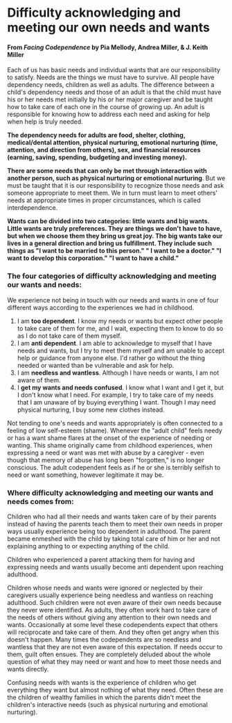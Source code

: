 # Difficulty acknowledging and meeting our own needs and wants
#### From _Facing Codependence_ by Pia Mellody, Andrea Miller, & J. Keith Miller

Each of us has basic needs and individual wants that are our responsibility to satisfy.
Needs are the things we must have to survive. All people have dependency needs, children as
well as adults. The difference between a child's dependency needs and those of an adult is that
the child must have his or her needs met initially by his or her major caregiver and be taught how
to take care of each one in the course of growing up. An adult is responsible for knowing how to
address each need and asking for help when help is truly needed.

**The dependency needs for adults are food, shelter, clothing, medical/dental
attention, physical nurturing, emotional nurturing (time, attention, and direction from
others), sex, and financial resources (earning, saving, spending, budgeting and investing
money).**

**There are some needs that can only be met through interaction with another person,
such as physical nurturing or emotional nurturing**. But we must be taught that it is our
responsibility to recognize those needs and ask someone appropriate to meet them. We in turn
must learn to meet others' needs at appropriate times in proper circumstances, which is called
interdependence.

**Wants can be divided into two categories: little wants and big wants. Little wants
are truly preferences. They are things we don't have to have, but when we choose them
they bring us great joy. The big wants take our lives in a general direction and bring us
fulfillment. They include such things as "I want to be married to this person." " I want to
be a doctor." "I want to develop this corporation." "I want to have a child."**

### The four categories of difficulty acknowledging and meeting our wants and needs:
We experience not being in touch with our needs and wants in one of
four different ways according to the experiences we had in childhood.

1. I am **too dependent**. I know my needs or wants but expect other people to take care of them for
   me, and I wait, expecting them to know to do so as I do not take care of them myself.
2. I am **anti dependent**. I am able to acknowledge to myself that I have needs and wants, but I try
   to meet them myself and am unable to accept help or guidance from anyone else. I'd
   rather go without the thing needed or wanted than be vulnerable and ask for help.
3. I am **needless and wantless**. Although I have needs or wants, I am not aware of them.
4. I **get my wants and needs confused**. I know what I want and I get it, but I don't know what I
   need. For example, I try to take care of my needs that I am unaware of by buying
   everything I want. Though I may need physical nurturing, I buy some new clothes
   instead.

Not tending to one's needs and wants appropriately is often connected to a feeling of low
self-esteem (shame). Whenever the "adult child" feels needy or has a want shame flares at the
onset of the experience of needing or wanting. This shame originally came from childhood
experiences, when expressing a need or want was met with abuse by a caregiver - even though
that memory of abuse has long been "forgotten," is no longer conscious. The adult codependent
feels as if he or she is terribly selfish to need or want something, however legitimate it may be.

### Where difficulty acknowledging and meeting our wants and needs comes from:
Children who had all their needs and wants taken care of by their parents instead of
having the parents teach them to meet their own needs in proper ways usually experience being
too dependent in adulthood. The parent became enmeshed with the child by taking total care of
him or her and not explaining anything to or expecting anything of the child.

Children who experienced a parent attacking them for having and expressing needs and
wants usually become anti dependent upon reaching adulthood.

Children whose needs and wants were ignored or neglected by their caregivers usually
experience being needless and wantless on reaching adulthood. Such children were not even
aware of their own needs because they never were identified. As adults, they often work hard to
take care of the needs of others without giving any attention to their own needs and wants.
Occasionally at some level these codependents expect that others will reciprocate and take care
of them. And they often get angry when this doesn't happen. Many times the codependents are
so needless and wantless that they are not even aware of this expectation. If needs occur to them,
guilt often ensues. They are completely deluded about the whole question of what they may
need or want and how to meet those needs and wants directly.

Confusing needs with wants is the experience of children who get everything they want
but almost nothing of what they need. Often these are the children of wealthy families in which
the parents didn't meet the children's interactive needs (such as physical nurturing and emotional
nurturing).
